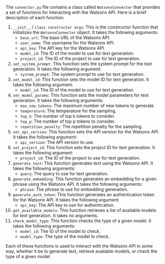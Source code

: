   The `connector.py` file contains a class called `WatsonxConnector` that provides a set of functions for interacting with the Watsonx API. Here is a brief description of each function:

1. `__init__` / `class constructor args`: This is the constructor function that initializes the `WatsonxConnector` object. It takes the following arguments:
	* `base_url`: The base URL of the Watsonx API.
	* `user_name`: The username for the Watsonx API.
	* `api_key`: The API key for the Watsonx API.
	* `model_id`: The ID of the model to use for text generation.
	* `project_id`: The ID of the project to use for text generation.
2. `set_system_prompt`: This function sets the system prompt for the text generation. It takes the following argument:
	* `system_prompt`: The system prompt to use for text generation.
3. `set_model_id`: This function sets the model ID for text generation. It takes the following argument:
	* `model_id`: The ID of the model to use for text generation.
4. `set_model_params`: This function sets the model parameters for text generation. It takes the following arguments:
	* `max_new_tokens`: The maximum number of new tokens to generate.
	* `temperature`: The temperature for the sampling.
	* `top_k`: The number of top k tokens to consider.
	* `top_p`: The number of top p tokens to consider.
	* `repetition_penalty`: The repetition penalty for the sampling.
5. `set_api_version`: This function sets the API version for the Watsonx API. It takes the following argument:
	* `api_version`: The API version to use.
6. `set_project_id`: This function sets the project ID for text generation. It takes the following argument:
	* `project_id`: The ID of the project to use for text generation.
7. `generate_text`: This function generates text using the Watsonx API. It takes the following arguments:
	* `query`: The query to use for text generation.
8. `generate_embedding`: This function generates an embedding for a given phrase using the Watsonx API. It takes the following arguments:
	* `phrase`: The phrase to use for embedding generation.
9. `generate_auth_token`: This function generates an authentication token for the Watsonx API. It takes the following argument:
	* `api_key`: The API key to use for authentication.
10. `get_available_models`: This function retrieves a list of available models for text generation. It takes no arguments.
11. `check_model_type`: This function checks the type of a given model. It takes the following arguments:
	* `model_id`: The ID of the model to check.
	* `model_type`: The type of the model to check.

Each of these functions is used to interact with the Watsonx API in some way, whether it be to generate text, retrieve available models, or check the type of a given model.